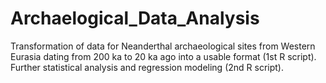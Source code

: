 # Archaelogical_Data_Analysis
Transformation of data for Neanderthal archaeological sites from Western Eurasia dating from 200 ka to 20 ka ago into a usable format (1st R script). Further statistical analysis and regression modeling (2nd R script).
